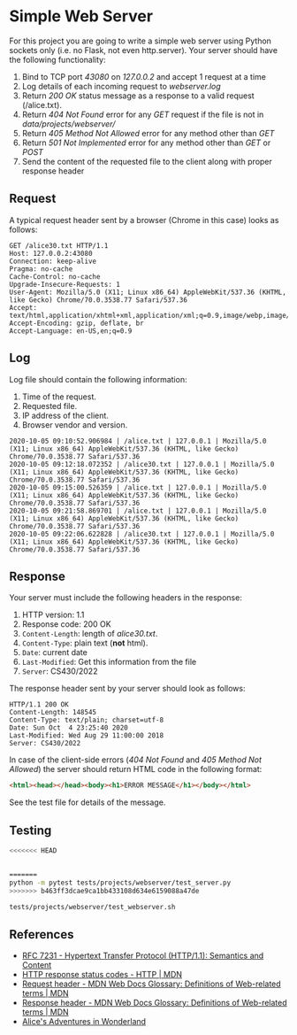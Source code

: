 # Simple Web Server

For this project you are going to write a simple web server using Python sockets only (i.e. no Flask, not even http.server). Your server should have the following functionality:

1. Bind to TCP port *43080* on *127.0.0.2* and accept 1 request at a time
2. Log details of each incoming request to *webserver.log*
3. Return *200 OK* status message as a response to a valid request (/alice.txt).
4. Return *404 Not Found* error for any *GET* request if the file is not in *data/projects/webserver/*
5. Return *405 Method Not Allowed* error for any method other than *GET*
6. Return *501 Not Implemented* error for any method other than *GET* or *POST*
7. Send the content of the requested file to the client along with proper response header

## Request

A typical request header sent by a browser (Chrome in this case) looks as follows:

```text
GET /alice30.txt HTTP/1.1
Host: 127.0.0.2:43080
Connection: keep-alive
Pragma: no-cache
Cache-Control: no-cache
Upgrade-Insecure-Requests: 1
User-Agent: Mozilla/5.0 (X11; Linux x86_64) AppleWebKit/537.36 (KHTML, like Gecko) Chrome/70.0.3538.77 Safari/537.36
Accept: text/html,application/xhtml+xml,application/xml;q=0.9,image/webp,image/apng,*/*;q=0.8
Accept-Encoding: gzip, deflate, br
Accept-Language: en-US,en;q=0.9

```

## Log

Log file should contain the following information:

1. Time of the request.
2. Requested file.
3. IP address of the client.
4. Browser vendor and version.

```text
2020-10-05 09:10:52.906984 | /alice.txt | 127.0.0.1 | Mozilla/5.0 (X11; Linux x86_64) AppleWebKit/537.36 (KHTML, like Gecko) Chrome/70.0.3538.77 Safari/537.36
2020-10-05 09:12:18.072352 | /alice30.txt | 127.0.0.1 | Mozilla/5.0 (X11; Linux x86_64) AppleWebKit/537.36 (KHTML, like Gecko) Chrome/70.0.3538.77 Safari/537.36
2020-10-05 09:15:00.526359 | /alice.txt | 127.0.0.1 | Mozilla/5.0 (X11; Linux x86_64) AppleWebKit/537.36 (KHTML, like Gecko) Chrome/70.0.3538.77 Safari/537.36
2020-10-05 09:21:58.869701 | /alice.txt | 127.0.0.1 | Mozilla/5.0 (X11; Linux x86_64) AppleWebKit/537.36 (KHTML, like Gecko) Chrome/70.0.3538.77 Safari/537.36
2020-10-05 09:22:06.622828 | /alice30.txt | 127.0.0.1 | Mozilla/5.0 (X11; Linux x86_64) AppleWebKit/537.36 (KHTML, like Gecko) Chrome/70.0.3538.77 Safari/537.36
```

## Response

Your server must include the following headers in the response:

1. HTTP version: 1.1
2. Response code: 200 OK
3. `Content-Length`: length of *alice30.txt*.
4. `Content-Type`: plain text (**not** html).
5. `Date`: current date
6. `Last-Modified`: Get this information from the file
7. `Server`: CS430/2022

The response header sent by your server should look as follows:

```text
HTTP/1.1 200 OK
Content-Length: 148545
Content-Type: text/plain; charset=utf-8
Date: Sun Oct  4 23:25:40 2020
Last-Modified: Wed Aug 29 11:00:00 2018
Server: CS430/2022

```

In case of the client-side errors (*404 Not Found* and *405 Method Not Allowed*) the server should return HTML code in the following format:

```html
<html><head></head><body><h1>ERROR MESSAGE</h1></body></html>
```

See the test file for details of the message.

## Testing

```bash
<<<<<<< HEAD


=======
python -m pytest tests/projects/webserver/test_server.py
>>>>>>> b463ff3dcae9ca1bb433108d634e6159088a47de
```

```bash
tests/projects/webserver/test_webserver.sh
```

## References

* [RFC 7231 - Hypertext Transfer Protocol (HTTP/1.1): Semantics and Content](https://tools.ietf.org/html/rfc7231)
* [HTTP response status codes - HTTP | MDN](https://developer.mozilla.org/en-US/docs/Web/HTTP/Status)
* [Request header - MDN Web Docs Glossary: Definitions of Web-related terms | MDN](https://developer.mozilla.org/en-US/docs/Glossary/Request_header)
* [Response header - MDN Web Docs Glossary: Definitions of Web-related terms | MDN](https://developer.mozilla.org/en-US/docs/Glossary/Response_header)
* [Alice's Adventures in Wonderland](www.umich.edu/~umfandsf/other/ebooks/alice30.txt)
